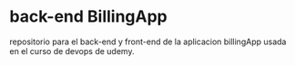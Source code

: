 # back-end  BillingApp

repositorio para el back-end y front-end de la aplicacion billingApp usada en el curso de devops de udemy.


